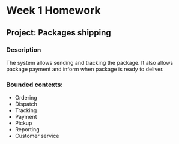 # Week 1 Homework

## Project: Packages shipping

### Description
The system allows sending and tracking the package. It also allows package payment and inform when package is ready to deliver.

### Bounded contexts:
  - Ordering
  - Dispatch
  - Tracking
  - Payment
  - Pickup
  - Reporting
  - Customer service
